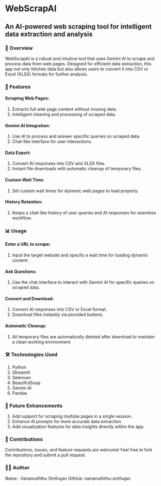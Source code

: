 # WebScrapAI
## An AI-powered web scraping tool for intelligent data extraction and analysis

### 📖 Overview
WebScrapAI is a robust and intuitive tool that uses Gemini AI to scrape and process data from web pages. Designed for efficient data extraction, this app not only fetches data but also allows users to convert it into CSV or Excel (XLSX) formats for further analysis.

### 🚀 Features
#### Scraping Web Pages:
1. Extracts full web page content without missing data.
2. Intelligent cleaning and processing of scraped data.

#### Gemini AI Integration:
1. Use AI to process and answer specific queries on scraped data.
2. Chat-like interface for user interactions.

#### Data Export:
1. Convert AI responses into CSV and XLSX files.
2. Instant file downloads with automatic cleanup of temporary files.
    
#### Custom Wait Time:
1. Set custom wait times for dynamic web pages to load properly.

#### History Retention:
1. Keeps a chat-like history of user queries and AI responses for seamless workflow.

### 📊 Usage

#### Enter a URL to scrape:
1. Input the target website and specify a wait time for loading dynamic content.

#### Ask Questions:
1. Use the chat interface to interact with Gemini AI for specific queries on scraped data.

#### Convert and Download:

1. Convert AI responses into CSV or Excel format.
2. Download files instantly via provided buttons.

#### Automatic Cleanup:
1. All temporary files are automatically deleted after download to maintain a clean working environment.

### 🛠️ Technologies Used
1. Python
2. Streamlit
3. Selenium
4. BeautifulSoup
5. Gemini AI
6. Pandas

### 🎯 Future Enhancements
1. Add support for scraping multiple pages in a single session.
2. Enhance AI prompts for more accurate data extraction.
3. Add visualization features for data insights directly within the app.

### 🙌 Contributions
Contributions, issues, and feature requests are welcome! Feel free to fork the repository and submit a pull request.

### 🧑‍💻 Author
Name : Vairamuththu Sinthujan
GitHub: vairamuththu-sinthujan

